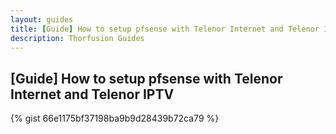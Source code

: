 ```yaml
---
layout: guides
title: [Guide] How to setup pfsense with Telenor Internet and Telenor IPTV
description: Thorfusion Guides
---
```


## [Guide] How to setup pfsense with Telenor Internet and Telenor IPTV

{% gist 66e1175bf37198ba9b9d28439b72ca79 %}
